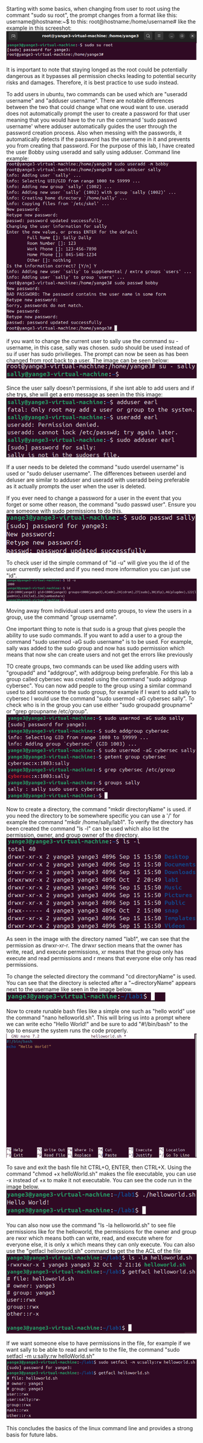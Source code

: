 Starting with some basics, when changing from user to root using the commant "sudo su root", the prompt changes from a format like this:
username@hostname:~$
to this:
root@hostname:/home/username#
like the example in this screeshot:
![alt text](rootChange.png)

It is important to note that staying longed as the root could be potentially dangerous as it bypasses all permission checks leading to potential security risks and damages. Therefore, it is best practice to use sudo instead.

To add users in ubuntu, two commands can be used which are "useradd username" and "adduser username". There are notable differences between the two that could change what one woud want to use. 
useradd does not automatically prompt the user to create a password for that user meaning that you would have to the run the command 'sudo passwd username' where adduser automatically guides the user through the password creation process. 
Also when messing with the passwords, it automatically detects if the password has the username in it and prevents you from creating that password.
For the purpose of this lab, I have created the user Bobby using useradd and sally using adduser.
Command line example:
![alt text](creatingUsers.png)

if you want to change the current user to sally use the command su - username, in this case, sally was chosen. sudo should be used instead of su if user has sudo privilieges. The prompt can now be seen as has been changed from root back to a user. The image can be seen below:
![alt text](changeToSally.png)

Since the user sally doesn't permissions, if she isnt able to add users and if she trys, she will get a erro message as seen in the this image:
![alt text](sallyCreatingUsers.png)

If a user needs to be deleted the command "sudo userdel username" is used or "sudo deluser username". The differences between userdel and deluser are similar to adduser and useradd with useradd being preferable as it actually prompts the user when the user is deleted.

If you ever need to change a password for a user in the event that you forget or some other reason, the command "sudo passwd user". Ensure you are someone with sudo permissions to do this.
![alt text](sallyPasswordChange.png)

To check user id the simple command of "id -u" will give you the id of the user currently selected and if you need more information you can just use "id".
![alt text](userId.png)

Moving away from individual users and onto groups, to view the users in a group, use the command "group username".

One important thing to note is that sudo is a group that gives people the ability to use sudo commands. If you want to add a user to a group the command "sudo usermod -aG sudo username" is to be used.
For example, sally was added to the sudo group and now has sudo permission which means that now she can create users and not get the errors like previously

TO create groups, two commands can be used like adding users with "groupadd" and "addgroup", with addgroup being preferable. For this lab a group called cybersec was created using the command "sudo addgroup cybersec". You can now add people to the group using a similar command used to add someone to the sudo group, for example if I want to add sally to cybersec I would use the command "sudo usermod -aG cybersec sally". To check who is in the group you can use either "sudo groupadd groupname" or "grep groupname /etc/group".
![alt text](group.png)

Now to create a directory, the command "mkdir directoryName" is used. if you need the directory to be somewhere specific you can use a '/' for example the command "mkdir /home/sally/lab1". To verify the directory has been created the command "ls -l" can be used which also list the permission, owner, and group owner of the directory.
![alt text](directory.png)

As seen in the image with the directory named "lab1", we can see that the permission as drwxr-xr-r. The drwxr section means that the owner has write, read, and execute permissions, xr means that the group only has execute and read permissions and r means that everyone else only has read permissions.

To change the selected directory the command "cd directoryName" is used. You can see that the directory is selected after a "~directoryName" appears next to the username like seen in the image below.
![alt text](directorySelect.png)

Now to create runable bash files like a simple one such as "hello world" use the command "nano helloworld.sh". This will bring us into a prompt where we can write echo "Hello World!" and be sure to add "#!/bin/bash" to the top to ensure the system runs the code properly.
![alt text](HelloWorldBash.png)

To save and exit the bash file hit CTRL+O, ENTER, then CTRL+X. Using the command "chmod +x helloWorld.sh" makes the file executable, you can use -x instead of +x to make it not executable. You can see the code run in the image below.
![alt text](HelloWorld!.png)

You can also now use the command "ls -la helloworld.sh" to see file permissions like for the helloworld, the permissions for the owner and group are rwxr which means both can write, read, and execute where for everyone else, it is only x which means they can only execute. You can also use the "getfacl helloworld.sh" command to get the the ACL of the file
![alt text](helloworldperms.png)

If we want someone else to have permissions in the file, for example if we want sally to be able to read and write to the file, the command "sudo setfacl -m u:sally:rw helloWorld.sh"
![alt text](sallyHelloWorld.png)

This concludes the basics of the linux command line and provides a strong basis for future labs.